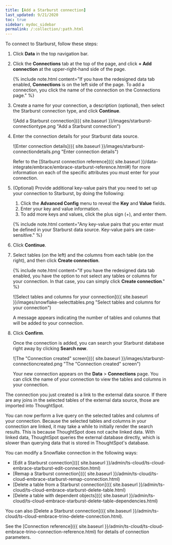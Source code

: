 ```yaml
---
title: [Add a Starburst connection]
last_updated: 9/21/2020
toc: true
sidebar: mydoc_sidebar
permalink: /:collection/:path.html
---
```

To connect to Starburst, follow these steps:

1. Click **Data** in the top navigation bar.

2. Click the **Connections** tab at the top of the page, and click **+ Add connection** at the upper-right-hand side of the page.

   <!--![Click "+ Add connection"]({{ site.baseurl }}/images/redshift-addconnection.png "Click "+ add connection"") -->
   <!--![]({{ site.baseurl }}/images/new-connection.png "New db connect") -->

   {% include note.html content="If you have the redesigned data tab enabled, **Connections** is on the left side of the page. To add a connection, you click the name of the connection on the Connections page." %}

3. Create a name for your connection, a description (optional), then select the Starburst connection type, and click **Continue**.

   ![Add a Starburst connection]({{ site.baseurl }}/images/starburst-connectiontype.png "Add a Starburst connection")

4. Enter the connection details for your Starburst data source.

   ![Enter connection details]({{ site.baseurl }}/images/starburst-connectiondetails.png "Enter connection details")

   Refer to the [Starburst connection reference]({{ site.baseurl }}/data-integrate/embrace/embrace-starburst-reference.html#) for more information on each of the specific attributes you must enter for your connection.

5. (Optional) Provide additional key-value pairs that you need to set up your connection to Starburst, by doing the following:
    1. Click the **Advanced Config** menu to reveal the **Key** and **Value** fields.
    2. Enter your key and value information.
    3. To add more keys and values, click the plus sign (+), and enter them.

    {% include note.html content="Any key-value pairs that you enter must be defined in your Starburst data source. Key-value pairs are case-sensitive." %}

6. Click **Continue**.      

7. Select tables (on the left) and the columns from each table (on the right), and then click **Create connection**.

   {% include note.html content="If you have the redesigned data tab enabled, you have the option to not select any tables or columns for your connection. In that case, you can simply click **Create connection**." %} 

    ![Select tables and columns for your connection]({{ site.baseurl }}/images/snowflake-selecttables.png "Select tables and columns for your connection")
   <!--![Select tables and columns for your connection]({{ site.baseurl }}/images/Trino-selecttables.png "Select tables and columns for your connection") -->

    A message appears indicating the number of tables and columns that will be added to your connection.

8. Click **Confirm**.   

    Once the connection is added, you can search your Starburst database right away by clicking **Search now**.

    ![The "Connection created" screen]({{ site.baseurl }}/images/starburst-connectioncreated.png "The "Connection created" screen")

    Your new connection appears on the **Data** > **Connections** page. You can click the name of your connection to view the tables and columns in your connection.   

The connection you just created is a link to the external data source. If there are any joins in the selected tables of the external data source, those are imported into ThoughtSpot.

You can now perform a live query on the selected tables and columns of your connection. Because the selected tables and columns in your connection are linked, it may take a while to initially render the search results. This is because ThoughtSpot does not cache linked data. With linked data, ThoughtSpot queries the external database directly, which is slower than querying data that is stored in ThoughtSpot's database.

You can modify a Snowflake connection in the following ways:

- [Edit a Starburst connection]({{ site.baseurl }}/admin/ts-cloud/ts-cloud-embrace-starburst-edit-connection.html)
- [Remap a Starburst connection]({{ site.baseurl }}/admin/ts-cloud/ts-cloud-embrace-starburst-remap-connection.html)
- [Delete a table from a Starburst connection]({{ site.baseurl }}/admin/ts-cloud/ts-cloud-embrace-starburst-delete-table.html)
- [Delete a table with dependent objects]({{ site.baseurl }}/admin/ts-cloud/ts-cloud-embrace-starburst-delete-table-dependencies.html)

You can also [Delete a Starburst connection]({{ site.baseurl }}/admin/ts-cloud/ts-cloud-embrace-trino-delete-connection.html).

See the [Connection reference]({{ site.baseurl }}/admin/ts-cloud/ts-cloud-embrace-trino-connection-reference.html) for details of connection parameters.
